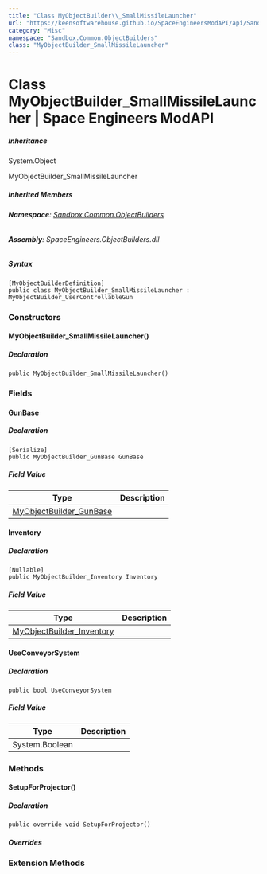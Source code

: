 ```yaml
---
title: "Class MyObjectBuilder\\_SmallMissileLauncher"
url: "https://keensoftwarehouse.github.io/SpaceEngineersModAPI/api/Sandbox.Common.ObjectBuilders.MyObjectBuilder_SmallMissileLauncher.html"
category: "Misc"
namespace: "Sandbox.Common.ObjectBuilders"
class: "MyObjectBuilder_SmallMissileLauncher"
---
```


# Class MyObjectBuilder\_SmallMissileLauncher | Space Engineers ModAPI

##### Inheritance

System.Object

MyObjectBuilder\_SmallMissileLauncher

##### Inherited Members

###### **Namespace**: [Sandbox.Common.ObjectBuilders](https://keensoftwarehouse.github.io/SpaceEngineersModAPI/api/Sandbox.Common.ObjectBuilders.html)

###### **Assembly**: SpaceEngineers.ObjectBuilders.dll

##### Syntax

```
[MyObjectBuilderDefinition]
public class MyObjectBuilder_SmallMissileLauncher : MyObjectBuilder_UserControllableGun
```

### Constructors

#### MyObjectBuilder\_SmallMissileLauncher()

##### Declaration

```
public MyObjectBuilder_SmallMissileLauncher()
```

### Fields

#### GunBase

##### Declaration

```
[Serialize]
public MyObjectBuilder_GunBase GunBase
```

##### Field Value

| Type | Description |
| --- | --- |
| [MyObjectBuilder\_GunBase](https://keensoftwarehouse.github.io/SpaceEngineersModAPI/api/VRage.Game.MyObjectBuilder_GunBase.html) |     |

#### Inventory

##### Declaration

```
[Nullable]
public MyObjectBuilder_Inventory Inventory
```

##### Field Value

| Type | Description |
| --- | --- |
| [MyObjectBuilder\_Inventory](https://keensoftwarehouse.github.io/SpaceEngineersModAPI/api/VRage.Game.MyObjectBuilder_Inventory.html) |     |

#### UseConveyorSystem

##### Declaration

```
public bool UseConveyorSystem
```

##### Field Value

| Type | Description |
| --- | --- |
| System.Boolean |     |

### Methods

#### SetupForProjector()

##### Declaration

```
public override void SetupForProjector()
```

##### Overrides

### Extension Methods